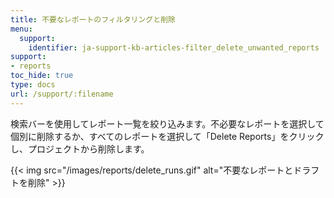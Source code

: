 ```yaml
---
title: 不要なレポートのフィルタリングと削除
menu:
  support:
    identifier: ja-support-kb-articles-filter_delete_unwanted_reports
support:
- reports
toc_hide: true
type: docs
url: /support/:filename
---
```


検索バーを使用してレポート一覧を絞り込みます。不必要なレポートを選択して個別に削除するか、すべてのレポートを選択して「Delete Reports」をクリックし、プロジェクトから削除します。

{{< img src="/images/reports/delete_runs.gif" alt="不要なレポートとドラフトを削除" >}}